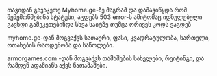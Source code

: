 თავიდან გავაკეთე Myhome.ge-ზე მაგრამ და დამავიწყდა რომ შემემოწმებინა სტატუსი, აგდებს 503 error-ს ამიტომაც იდზულებული გავხდი გამეკეთებინდა სხვა საიტზე თუმცა ორივეს კოდს ვაგდებ

myhome.ge-დან მოგვაქვს სათაური, ფასი, კვადრატულობა, სართული, ოთახების რაოდენობა და საწოლები.

armorgames.com -დან მოგვაქვს თამაშების სახელები, რეიტინგი, და რამდენ ადამიანს აქვს ნათამაშები.
